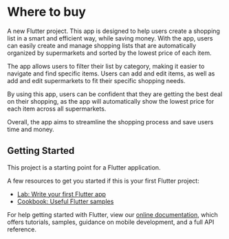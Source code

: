 # Where to buy

A new Flutter project. This app is designed to help users create a shopping list in a smart and efficient way, while saving money. With the app, users can easily create and manage shopping lists that are automatically organized by supermarkets and sorted by the lowest price of each item.

The app allows users to filter their list by category, making it easier to navigate and find specific items. Users can add and edit items, as well as add and edit supermarkets to fit their specific shopping needs.

By using this app, users can be confident that they are getting the best deal on their shopping, as the app will automatically show the lowest price for each item across all supermarkets.

Overall, the app aims to streamline the shopping process and save users time and money.

## Getting Started

This project is a starting point for a Flutter application.

A few resources to get you started if this is your first Flutter project:

- [Lab: Write your first Flutter app](https://flutter.dev/docs/get-started/codelab)
- [Cookbook: Useful Flutter samples](https://flutter.dev/docs/cookbook)

For help getting started with Flutter, view our
[online documentation](https://flutter.dev/docs), which offers tutorials,
samples, guidance on mobile development, and a full API reference.

